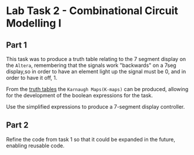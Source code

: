 # Lab Task 2 - Combinational Circuit Modelling I

## Part 1
This task was to produce a truth table relating to the 7 segment display on the `Altera`, remembering that the signals work "backwards" on a 7seg display,so in order to have an element light up the signal must be 0, and in order to have it off, 1.

From the [truth tables](Tables.pdf) the `Karnaugh Maps(K-maps)` can be produced, allowing for the development of the boolean expressions for the task.

Use the simplified expressions to produce a 7-segment display controller.

## Part 2
Refine the code from task 1 so that it could be expanded in the future, enabling reusable code.
